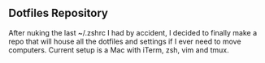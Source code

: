 ## Dotfiles Repository 

After nuking the last ~/.zshrc I had by accident, I decided to finally make a repo that
will house all the dotfiles and settings if I ever need to move computers. Current setup is a Mac with iTerm,
zsh, vim and tmux.
